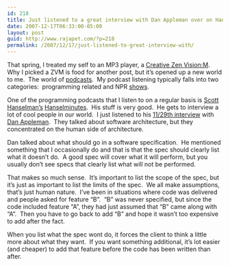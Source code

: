 ```yaml
---
id: 218
title: Just listened to a great interview with Dan Appleman over on Hanselminutes
date: 2007-12-17T06:33:00-05:00
layout: post
guid: http://www.rajapet.com/?p=218
permalink: /2007/12/17/just-listened-to-great-interview-with/
---
```

That spring, I treated my self to an MP3 player, a [Creative Zen Vision:M](http://www.creative.com/products/mp3/zenvisionm/).  Why I picked a ZVM is food for another post, but it&#8217;s opened up a new world to me.  The world of [podcasts](http://en.wikipedia.org/wiki/Podcasts "Obligatory wikipedia reference").  My podcast listening typically falls into two categories:  programming related and NPR [shows](http://www.npr.org/rss/podcast/podcast_directory.php "NPR podcast directory").

One of the programming podcasts that I listen to on a regular basis is [Scott Hanselman&#8217;s](http://www.hanselman.com/blog/ "Scott Hanselman's ComputerZen.com - Programming Life and the Zen of Computers") [Hanselminutes](http://www.hanselman.com/blog/CategoryView.aspx?category=Podcast).  His stuff is very good.  He gets to interview a lot of cool people in our world.  I just listened to his [11/29th interview](http://www.hanselman.com/blog/HanselminutesPodcast90DanAppleman.aspx "Software Architecture with Dan Appleman") with [Dan Appleman](http://www.danappleman.com/ "Dan Appleman: Kibitzing and Commentary").  They talked about software architecture, but they concentrated on the human side of architecture.  

Dan talked about what should go in a software specification.  He mentioned something that I occasionally do and that is that the spec should clearly list what it doesn&#8217;t do.  A good spec will cover what it will perform, but you usually don&#8217;t see specs that clearly list what will not be performed.

That makes so much sense.  It&#8217;s important to list the scope of the spec, but it&#8217;s just as important to list the limits of the spec.  We all make assumptions, that&#8217;s just human nature.  I&#8217;ve been in situations where code was delivered and people asked for feature &#8220;B&#8221;.  &#8220;B&#8221; was never specified, but since the code included feature &#8220;A&#8221;, they had just assumed that &#8220;B&#8221; came along with &#8220;A&#8221;.  Then you have to go back to add &#8220;B&#8221; and hope it wasn&#8217;t too expensive to add after the fact.

When you list what the spec wont do, it forces the client to think a little more about what they want.  If you want something additional, it&#8217;s lot easier (and cheaper) to add that feature before the code has been written than after.